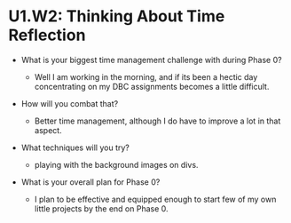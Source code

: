 # U1.W2: Thinking About Time Reflection

* What is your biggest time management challenge with during Phase 0? 
  * Well I am working in the morning, and if its been a hectic day concentrating on my DBC assignments becomes a little difficult.

* How will you combat that? 
  * Better time management, although I do have to improve a lot in that aspect.

* What techniques will you try?
  * playing with the background images on divs.

* What is your overall plan for Phase 0?
  * I plan to be effective and equipped enough to start few of my own little projects by the end on Phase 0.


